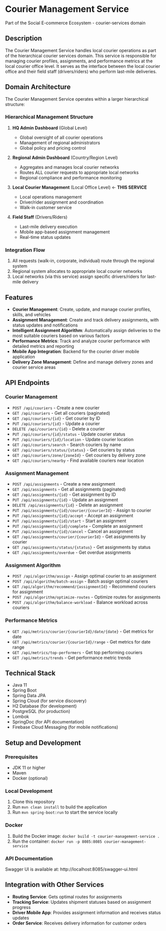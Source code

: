 # Courier Management Service

Part of the Social E-commerce Ecosystem - courier-services domain

## Description

The Courier Management Service handles local courier operations as part of the hierarchical courier services domain. This service is responsible for managing courier profiles, assignments, and performance metrics at the local courier office level. It serves as the interface between the local courier office and their field staff (drivers/riders) who perform last-mile deliveries.

## Domain Architecture

The Courier Management Service operates within a larger hierarchical structure:

### Hierarchical Management Structure
1. **HQ Admin Dashboard** (Global Level)
   - Global oversight of all courier operations
   - Management of regional administrators
   - Global policy and pricing control

2. **Regional Admin Dashboard** (Country/Region Level)
   - Aggregates and manages local courier networks
   - Routes ALL courier requests to appropriate local networks
   - Regional compliance and performance monitoring

3. **Local Courier Management** (Local Office Level) <- **THIS SERVICE**
   - Local operations management
   - Driver/rider assignment and coordination
   - Walk-in customer service

4. **Field Staff** (Drivers/Riders)
   - Last-mile delivery execution
   - Mobile app-based assignment management
   - Real-time status updates

### Integration Flow
1. All requests (walk-in, corporate, individual) route through the regional system
2. Regional system allocates to appropriate local courier networks
3. Local networks (via this service) assign specific drivers/riders for last-mile delivery

## Features

- **Courier Management**: Create, update, and manage courier profiles, skills, and vehicles
- **Assignment Management**: Create and track delivery assignments, with status updates and notifications
- **Intelligent Assignment Algorithm**: Automatically assign deliveries to the most suitable couriers based on various factors
- **Performance Metrics**: Track and analyze courier performance with detailed metrics and reporting
- **Mobile App Integration**: Backend for the courier driver mobile application
- **Delivery Zone Management**: Define and manage delivery zones and courier service areas

## API Endpoints

### Courier Management
- `POST /api/couriers` - Create a new courier
- `GET /api/couriers` - Get all couriers (paginated)
- `GET /api/couriers/{id}` - Get courier by ID
- `PUT /api/couriers/{id}` - Update a courier
- `DELETE /api/couriers/{id}` - Delete a courier
- `PUT /api/couriers/{id}/status` - Update courier status
- `PUT /api/couriers/{id}/location` - Update courier location
- `GET /api/couriers/search` - Search couriers by name
- `GET /api/couriers/status/{status}` - Get couriers by status
- `GET /api/couriers/zone/{zoneId}` - Get couriers by delivery zone
- `GET /api/couriers/nearby` - Find available couriers near location

### Assignment Management
- `POST /api/assignments` - Create a new assignment
- `GET /api/assignments` - Get all assignments (paginated)
- `GET /api/assignments/{id}` - Get assignment by ID
- `PUT /api/assignments/{id}` - Update an assignment
- `DELETE /api/assignments/{id}` - Delete an assignment
- `PUT /api/assignments/{id}/courier/{courierId}` - Assign to courier
- `PUT /api/assignments/{id}/accept` - Accept an assignment
- `PUT /api/assignments/{id}/start` - Start an assignment
- `PUT /api/assignments/{id}/complete` - Complete an assignment
- `PUT /api/assignments/{id}/cancel` - Cancel an assignment
- `GET /api/assignments/courier/{courierId}` - Get assignments by courier
- `GET /api/assignments/status/{status}` - Get assignments by status
- `GET /api/assignments/overdue` - Get overdue assignments

### Assignment Algorithm
- `POST /api/algorithm/assign` - Assign optimal courier to an assignment
- `POST /api/algorithm/batch-assign` - Batch assign optimal couriers
- `GET /api/algorithm/recommend/{assignmentId}` - Recommend couriers for assignment
- `POST /api/algorithm/optimize-routes` - Optimize routes for assignments
- `POST /api/algorithm/balance-workload` - Balance workload across couriers

### Performance Metrics
- `GET /api/metrics/courier/{courierId}/date/{date}` - Get metrics for date
- `GET /api/metrics/courier/{courierId}/range` - Get metrics for date range
- `GET /api/metrics/top-performers` - Get top performing couriers
- `GET /api/metrics/trends` - Get performance metric trends

## Technical Stack

- Java 11
- Spring Boot
- Spring Data JPA
- Spring Cloud (for service discovery)
- H2 Database (for development)
- PostgreSQL (for production)
- Lombok
- SpringDoc (for API documentation)
- Firebase Cloud Messaging (for mobile notifications)

## Setup and Development

### Prerequisites
- JDK 11 or higher
- Maven
- Docker (optional)

### Local Development
1. Clone this repository
2. Run `mvn clean install` to build the application
3. Run `mvn spring-boot:run` to start the service locally

### Docker
1. Build the Docker image: `docker build -t courier-management-service .`
2. Run the container: `docker run -p 8085:8085 courier-management-service`

### API Documentation
Swagger UI is available at: http://localhost:8085/swagger-ui.html

## Integration with Other Services

- **Routing Service**: Gets optimal routes for assignments
- **Tracking Service**: Updates shipment statuses based on assignment progress
- **Driver Mobile App**: Provides assignment information and receives status updates
- **Order Service**: Receives delivery information for customer orders
